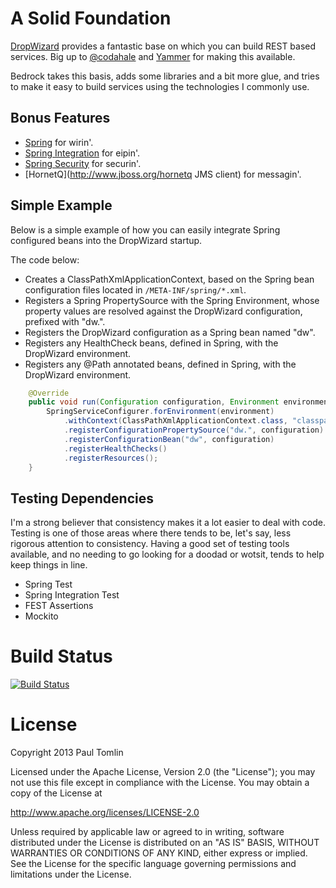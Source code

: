 # A Solid Foundation

[DropWizard](http://github.com/codahale/dropwizard) provides a fantastic base
on which you can build REST based services. Big up to
[@codahale](http://github.com/codahale) and [Yammer](https://www.yammer.com/)
for making this available.

Bedrock takes this basis, adds some libraries and a bit more glue, and tries to
make it easy to build services using the technologies I commonly use.

## Bonus Features

 *  [Spring](http://www.springsource.org/spring-framework) for wirin'.
 *  [Spring Integration](http://www.springsource.org/spring-integration) for eipin'.
 *  [Spring Security](http://www.springsource.org/spring-security) for securin'.
 *  [HornetQ](http://www.jboss.org/hornetq JMS client) for messagin'.

## Simple Example

Below is a simple example of how you can easily integrate Spring configured
beans into the DropWizard startup.

The code below:

 *  Creates a ClassPathXmlApplicationContext, based on the Spring bean
    configuration files located in `/META-INF/spring/*.xml`.
 *  Registers a Spring PropertySource with the Spring Environment, whose
    property values are resolved against the DropWizard configuration,
    prefixed with "dw.".
 *  Registers the DropWizard configuration as a Spring bean named "dw".
 *  Registers any HealthCheck beans, defined in Spring, with the DropWizard
    environment.
 *  Registers any @Path annotated beans, defined in Spring, with the DropWizard
    environment.

```java
    @Override
    public void run(Configuration configuration, Environment environment) {
        SpringServiceConfigurer.forEnvironment(environment)
            .withContext(ClassPathXmlApplicationContext.class, "classpath:/META-INF/spring/*.xml")
            .registerConfigurationPropertySource("dw.", configuration)
            .registerConfigurationBean("dw", configuration)
            .registerHealthChecks()
            .registerResources();
    }
```

## Testing Dependencies

I'm a strong believer that consistency makes it a lot easier to deal with code.
Testing is one of those areas where there tends to be, let's say, less rigorous
attention to consistency. Having a good set of testing tools available, and
no needing to go looking for a doodad or wotsit, tends to help keep things in
line.

 *  Spring Test
 *  Spring Integration Test
 *  FEST Assertions
 *  Mockito

# Build Status

[![Build Status](https://travis-ci.org/ptomli/bedrock.png?branch=master)](https://travis-ci.org/ptomli/bedrock)

# License

Copyright 2013 Paul Tomlin

Licensed under the Apache License, Version 2.0 (the "License");
you may not use this file except in compliance with the License.
You may obtain a copy of the License at

  http://www.apache.org/licenses/LICENSE-2.0

Unless required by applicable law or agreed to in writing, software
distributed under the License is distributed on an "AS IS" BASIS,
WITHOUT WARRANTIES OR CONDITIONS OF ANY KIND, either express or implied.
See the License for the specific language governing permissions and
limitations under the License.
